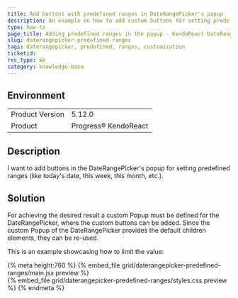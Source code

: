 ```yaml
---
title: Add buttons with predefined ranges in DateRangePicker's popup
description: An example on how to add custom buttons for setting predefined ranges in the DateRangePicker
type: how-to
page_title: Adding predefined ranges in the popup - KendoReact DateRangePicker
slug: daterangepicker-predefined-ranges
tags: daterangepicker, predefined, ranges, customization
ticketid: 
res_type: kb
category: knowledge-base
---
```


## Environment
<table>
    <tbody>
	    <tr> 
	    	<td>Product Version</td>
	    	<td>5.12.0</td>
	    </tr>
	    <tr>
	    	<td>Product</td>
	    	<td>Progress® KendoReact</td>
	    </tr>
    </tbody>
</table>


## Description
I want to add buttons in the DateRangePicker's popup for setting predefined ranges (like today's date, this week, this month, etc.).


## Solution
For achieving the desired result a custom Popup must be defined for the DateRangePicker, where the custom buttons can be added. Since the custom Popup of the DateRangePicker provides the default children elements, they can be re-used.

This is an example showcasing how to limit the value:
 
{% meta height:760 %}
{% embed_file grid/daterangepicker-predefined-ranges/main.jsx preview %}  
{% embed_file grid/daterangepicker-predefined-ranges/styles.css preview %} 
{% endmeta %}
